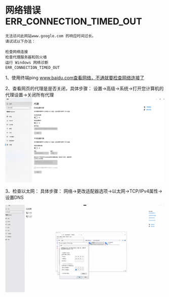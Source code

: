 # 网络错误 ERR_CONNECTION_TIMED_OUT
``` 
无法访问此网站www.google.com 的响应时间过长。
请试试以下办法：

检查网络连接
检查代理服务器和防火墙
运行 Windows 网络诊断
ERR_CONNECTION_TIMED_OUT
```
1、使用终端ping www.baidu.com查看网络，不通就要检查网络连接了

2、查看网页的代理是是否关闭，具体步骤： 设置->高级->系统->打开您计算机的代理设置->关闭所有代理
![img.png](../img/关闭所有代理.png)

3、检查以太网： 具体步骤：  网络->更改适配器选项->以太网->TCP/IPv4属性->设置DNS

![img.png](../img/以太网.png)